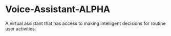 # Voice-Assistant-ALPHA
A virtual assistant that has access to making intelligent decisions for routine user activities.
